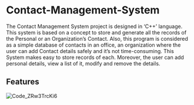 # Contact-Management-System
The Contact Management System project is designed in ‘C++’ language. This system is based on a concept to store and generate all the records of the Personal or an Organization’s Contact. Also, this program is considered as a simple database of contacts in an office, an organization where the user can add Contact details safely and it’s not time-consuming. This System makes easy to store records of each. Moreover, the user can add personal details, view a list of it, modify and remove the details.

## Features
![Code_ZRw3TrcKi6](https://user-images.githubusercontent.com/91530356/188288938-eb1a410e-d6e3-421d-b57c-ce47562adfbd.png)
